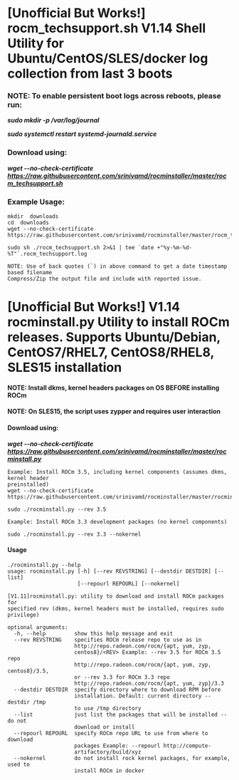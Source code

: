 # [Unofficial But Works!] rocm_techsupport.sh V1.14 Shell Utility for Ubuntu/CentOS/SLES/docker log collection from last 3 boots
### NOTE: To enable persistent boot logs across reboots, please run:  
***sudo mkdir -p /var/log/journal*** 

***sudo systemctl restart systemd-journald.service*** 

### Download using:
***wget --no-check-certificate https://raw.githubusercontent.com/srinivamd/rocminstaller/master/rocm_techsupport.sh*** 

### Example Usage:
```
mkdir  downloads
cd  downloads
wget --no-check-certificate https://raw.githubusercontent.com/srinivamd/rocminstaller/master/rocm_techsupport.sh

sudo sh ./rocm_techsupport.sh 2>&1 | tee `date +"%y-%m-%d-%T"`.rocm_techsupport.log

NOTE: Use of back quotes (`) in above command to get a date timestamp based filename
Compress/Zip the output file and include with reported issue.
```

# [Unofficial But Works!] V1.14 rocminstall.py Utility to install ROCm releases. Supports Ubuntu/Debian, CentOS7/RHEL7, CentOS8/RHEL8, SLES15 installation
#### NOTE: Install dkms, kernel headers packages on OS BEFORE installing ROCm
#### NOTE: On SLES15, the script uses zypper and requires user interaction
#### Download using:
***wget --no-check-certificate https://raw.githubusercontent.com/srinivamd/rocminstaller/master/rocminstall.py***

```
Example: Install ROCm 3.5, including kernel components (assumes dkms, kernel header
preinstalled)
wget --no-check-certificate https://raw.githubusercontent.com/srinivamd/rocminstaller/master/rocminstall.py

sudo ./rocminstall.py --rev 3.5

Example: Install ROCm 3.3 development packages (no kernel components)

sudo ./rocminstall.py --rev 3.3 --nokernel

```
#### Usage
```
./rocminstall.py --help
usage: rocminstall.py [-h] [--rev REVSTRING] [--destdir DESTDIR] [--list]
                      [--repourl REPOURL] [--nokernel]

[V1.11]rocminstall.py: utility to download and install ROCm packages for
specified rev (dkms, kernel headers must be installed, requires sudo
privilege)

optional arguments:
  -h, --help         show this help message and exit
  --rev REVSTRING    specifies ROCm release repo to use as in
                     http://repo.radeon.com/rocm/{apt, yum, zyp,
                     centos8}/<REV> Example: --rev 3.5 for ROCm 3.5 repo
                     http://repo.radeon.com/rocm/{apt, yum, zyp, centos8}/3.5,
                     or --rev 3.3 for ROCm 3.3 repo
                     http://repo.radeon.com/rocm/{apt, yum, zyp}/3.3
  --destdir DESTDIR  specify directory where to download RPM before
                     installation. Default: current directory --destdir /tmp
                     to use /tmp directory
  --list             just list the packages that will be installed -- do not
                     download or install
  --repourl REPOURL  specify ROCm repo URL to use from where to download
                     packages Example: --repourl http://compute-
                     artifactory/build/xyz
  --nokernel         do not install rock kernel packages, for example, used to
                     install ROCm in docker
```

